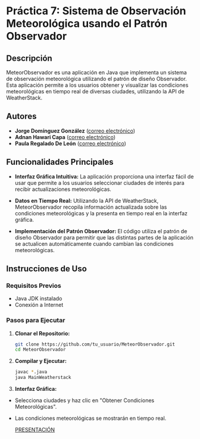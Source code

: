 ﻿# Práctica 7: Sistema de Observación Meteorológica usando el Patrón Observador

## Descripción
MeteorObservador es una aplicación en Java que implementa un sistema de observación meteorológica utilizando el patrón de diseño Observador. Esta aplicación permite a los usuarios obtener y visualizar las condiciones meteorológicas en tiempo real de diversas ciudades, utilizando la API de WeatherStack.

## Autores
- **Jorge Domínguez González** ([correo electrónico](mailto:alu0101330600@ull.edu.es))
- **Adnan Hawari Capa** ([correo electrónico](mailto:Alu0100417012@ull.edu.es))
- **Paula Regalado De León** ([correo electrónico](mailto:Alu0101330174@ull.edu.es))

## Funcionalidades Principales

- **Interfaz Gráfica Intuitiva:** La aplicación proporciona una interfaz fácil de usar que permite a los usuarios seleccionar ciudades de interés para recibir actualizaciones meteorológicas.

- **Datos en Tiempo Real:** Utilizando la API de WeatherStack, MeteorObservador recopila información actualizada sobre las condiciones meteorológicas y la presenta en tiempo real en la interfaz gráfica.

- **Implementación del Patrón Observador:** El código utiliza el patrón de diseño Observador para permitir que las distintas partes de la aplicación se actualicen automáticamente cuando cambian las condiciones meteorológicas.

## Instrucciones de Uso

### Requisitos Previos

- Java JDK instalado
- Conexión a Internet

### Pasos para Ejecutar

1. **Clonar el Repositorio:**
   ```bash
   git clone https://github.com/tu_usuario/MeteorObservador.git
   cd MeteorObservador

2. **Compilar y Ejecutar:**

    ```bash
    javac *.java
    java MainWeatherstack
    
3. **Interfaz Gráfica:**

- Selecciona ciudades y haz clic en "Obtener Condiciones Meteorológicas".
- Las condiciones meteorológicas se mostrarán en tiempo real.

  [PRESENTACIÓN](https://docs.google.com/presentation/d/11T85bDJEN3PjjprUrduhKyssI49ECHa6AYwuMLvrpGw/edit#slide=id.g1ec55ba47fd_0_18)
